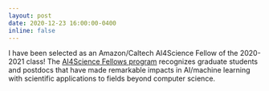 ```yaml
---
layout: post
date: 2020-12-23 16:00:00-0400
inline: false
---
```


I have been selected as an Amazon/Caltech AI4Science Fellow of the 2020-2021 class! The <a href="https://cms.caltech.edu/academics/honors">AI4Science Fellows program</a> recognizes graduate students and postdocs that have made remarkable impacts in AI/machine learning with scientific applications to fields beyond computer science.
